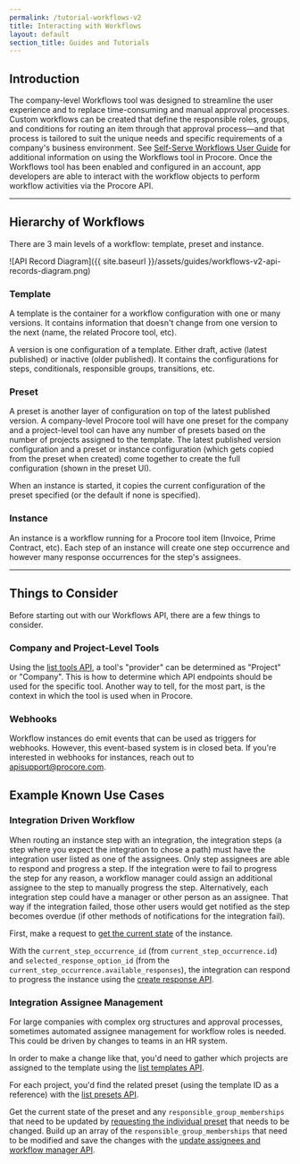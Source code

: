 ```yaml
---
permalink: /tutorial-workflows-v2
title: Interacting with Workflows
layout: default
section_title: Guides and Tutorials
---
```


## Introduction

The company-level Workflows tool was designed to streamline the user experience and to replace time-consuming and manual approval processes.
Custom workflows can be created that define the responsible roles, groups, and conditions for routing an item through that approval process—and that process is tailored to suit the unique needs and specific requirements of a company's business environment.
See [Self-Serve Workflows User Guide](https://support.procore.com/products/online/user-guide/company-level/workflows/tutorials/user-guide) for additional information on using the Workflows tool in Procore.
Once the Workflows tool has been enabled and configured in an account, app developers are able to interact with the workflow objects to perform workflow activities via the Procore API.

---

## Hierarchy of Workflows

There are 3 main levels of a workflow: template, preset and instance.

![API Record Diagram]({{ site.baseurl }}/assets/guides/workflows-v2-api-records-diagram.png)

### Template

A template is the container for a workflow configuration with one or many versions.
It contains information that doesn't change from one version to the next (name, the related Procore tool, etc).

A version is one configuration of a template. Either draft, active (latest published) or inactive (older published).
It contains the configurations for steps, conditionals, responsible groups, transitions, etc.

### Preset

A preset is another layer of configuration on top of the latest published version.
A company-level Procore tool will have one preset for the company and a project-level tool can have any number of presets based on the number of projects assigned to the template.
The latest published version configuration and a preset or instance configuration (which gets copied from the preset when created) come together to create the full configuration (shown in the preset UI).

When an instance is started, it copies the current configuration of the preset specified (or the default if none is specified).

### Instance

An instance is a workflow running for a Procore tool item (Invoice, Prime Contract, etc).
Each step of an instance will create one step occurrence and however many response occurrences for the step's assignees.

---

## Things to Consider

Before starting out with our Workflows API, there are a few things to consider.

### Company and Project-Level Tools

Using the [list tools API](https://developers.procore.com/reference/rest/workflow-tools?version=latest#list-tools-enabled-for-workflows), a tool's "provider" can be determined as "Project" or "Company".
This is how to determine which API endpoints should be used for the specific tool. Another way to tell, for the most part, is the context in which the tool is used when in Procore.

### Webhooks

Workflow instances do emit events that can be used as triggers for webhooks. However, this event-based system is in closed beta. If you're interested in webhooks for instances, reach out to [apisupport@procore.com](mailto:apisupport@procore.com).

## Example Known Use Cases

### Integration Driven Workflow

When routing an instance step with an integration, the integration steps (a step where you expect the integration to chose a path) must have the integration user listed as one of the assignees.
Only step assignees are able to respond and progress a step.
If the integration were to fail to progress the step for any reason, a workflow manager could assign an additional assignee to the step to manually progress the step.
Alternatively, each integration step could have a manager or other person as an assignee.
That way if the integration failed, those other users would get notified as the step becomes overdue (if other methods of notifications for the integration fail).

First, make a request to [get the current state](https://developers.procore.com/reference/rest/workflow-instances-project?version=latest#get-a-project-workflow-instance) of the instance.

With the `current_step_occurrence_id` (from `current_step_occurrence.id`) and `selected_response_option_id` (from the `current_step_occurrence.available_responses`), the integration can respond to progress the instance using the [create response API](https://developers.procore.com/reference/rest/workflow-responses-project?version=latest#respond-to-an-instance).

### Integration Assignee Management

For large companies with complex org structures and approval processes, sometimes automated assignee management for workflow roles is needed.
This could be driven by changes to teams in an HR system.

In order to make a change like that, you'd need to gather which projects are assigned to the template using the [list templates API](https://developers.procore.com/reference/rest/workflow-templates?version=latest#list-workflow-templates).

For each project, you'd find the related preset (using the template ID as a reference) with the [list presets API](https://developers.procore.com/reference/rest/workflow-presets-project?version=2.0#list-workflow-presets).

Get the current state of the preset and any `responsible_group_memberships` that need to be updated by [requesting the individual preset](https://developers.procore.com/reference/rest/workflow-presets-project?version=latest#get-workflow-preset) that needs to be changed. Build up an array of the `responsible_group_memberships` that need to be modified and save the changes with the [update assignees and workflow manager API](https://developers.procore.com/reference/rest/workflow-presets-project?version=latest#update-assignees-and-workflow-manager).
